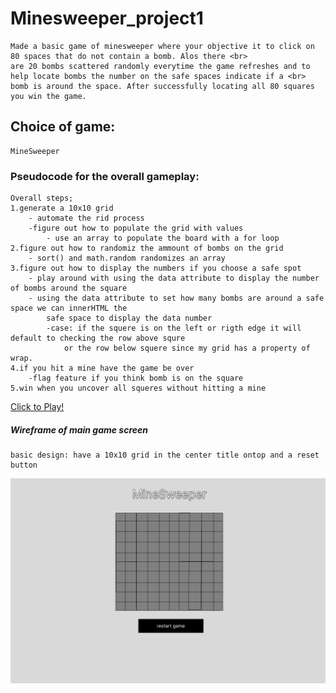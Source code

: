 # Minesweeper_project1 
    Made a basic game of minesweeper where your objective it to click on 80 spaces that do not contain a bomb. Alos there <br>
    are 20 bombs scattered randomly everytime the game refreshes and to help locate bombs the number on the safe spaces indicate if a <br> bomb is around the space. After successfully locating all 80 squares you win the game. 
## Choice of game:
    MineSweeper
### Pseudocode for the overall gameplay:
    Overall steps;
    1.generate a 10x10 grid 
        - automate the rid process 
        -figure out how to populate the grid with values 
            - use an array to populate the board with a for loop
    2.figure out how to randomiz the ammount of bombs on the grid 
        - sort() and math.random randomizes an array
    3.figure out how to display the numbers if you choose a safe spot 
        - play around with using the data attribute to display the number of bombs around the square
        - using the data attribute to set how many bombs are around a safe space we can innerHTML the 
            safe space to display the data number
            -case: if the squere is on the left or rigth edge it will default to checking the row above squre
                or the row below squere since my grid has a property of wrap.
    4.if you hit a mine have the game be over 
        -flag feature if you think bomb is on the square
    5.win when you uncover all squeres without hitting a mine

[Click to Play!](https://easybarezi20.github.io/minesweeper_project1/)

##### Wireframe of main game screen 
    basic design: have a 10x10 grid in the center title ontop and a reset button

![alt text](/images/Untitled.png "wireframe")



